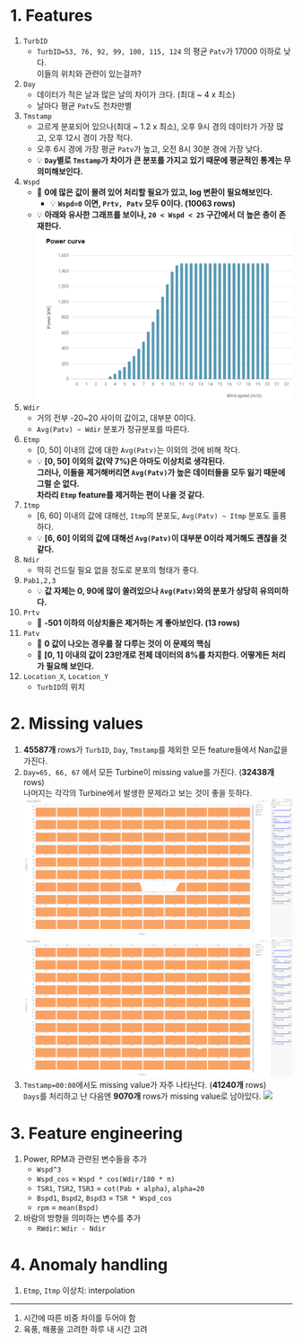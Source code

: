 # 1. Features
1. `TurbID`
   - `TurbID=53, 76, 92, 99, 100, 115, 124` 의 평균 `Patv`가 17000 이하로 낮다. \
     이들의 위치와 관련이 있는걸까?
2. `Day`
   - 데이터가 적은 날과 많은 날의 차이가 크다. (최대 ~ 4 x 최소)
   - 날마다 평균 `Patv`도 천차만별
3. `Tmstamp`
   - 고르게 분포되어 있으나(최대 ~ 1.2 x 최소), 오후 9시 경의 데이터가 가장 많고, 오후 12시 경이 가장 적다.
   - 오후 6시 경에 가장 평균 `Patv`가 높고, 오전 8시 30분 경에 가장 낮다.
   - 💡 **`Day`별로 `Tmstamp`가 차이가 큰 분포를 가지고 있기 때문에 평균적인 통계는 무의미해보인다.**
4. `Wspd`
   - 🔧 **0에 많은 값이 몰려 있어 처리할 필요가 있고, log 변환이 필요해보인다.**
     - 💡 **`Wspd=0` 이면, `Prtv, Patv` 모두 0이다. (10063 rows)**
   - 💡 **아래와 유사한 그래프를 보이나, `20 < Wspd < 25` 구간에서 더 높은 층이 존재한다.** 
     ![](assets/powercurve.png)
5. `Wdir`
   - 거의 전부 -20~20 사이의 값이고, 대부분 0이다.
   - `Avg(Patv) ~ Wdir` 분포가 정규분포를 따른다.
6. `Etmp`
   - [0, 50] 이내의 값에 대한 `Avg(Patv)`는 이외의 것에 비해 작다.
   - 💡 **[0, 50] 이외의 값(약 7%)은 아마도 이상치로 생각된다. \
   그러나, 이들을 제거해버리면 `Avg(Patv)`가 높은 데이터들을 모두 잃기 때문에 그럴 순 없다. \
   차라리 `Etmp` feature를 제거하는 편이 나을 것 같다.**
7. `Itmp`
   - [6, 60] 이내의 값에 대해선, `Itmp`의 분포도, `Avg(Patv) ~ Itmp` 분포도 훌륭하다.
   - 💡 **[6, 60] 이외의 값에 대해선 `Avg(Patv)`이 대부분 0이라 제거해도 괜찮을 것 같다.**
8. `Ndir`
   - 딱히 건드릴 필요 없을 정도로 분포의 형태가 좋다.
9. `Pab1,2,3`
   - 💡 **값 자체는 0, 90에 많이 쏠려있으나 `Avg(Patv)`와의 분포가 상당히 유의미하다.**
10. `Prtv`
    - 🔧 **-501 이하의 이상치들은 제거하는 게 좋아보인다. (13 rows)**
11. `Patv`
    - 🔧 **0 값이 나오는 경우를 잘 다루는 것이 이 문제의 핵심**
    - 🔧 **[0, 1] 이내의 값이 23만개로 전체 데이터의 8%를 차지한다. 어떻게든 처리가 필요해 보인다.**
12. `Location_X`, `Location_Y`
    - `TurbID`의 위치


# 2. Missing values
1. **45587개** rows가 `TurbID`, `Day`, `Tmstamp`를 제외한 모든 feature들에서 Nan값을 가진다.
2. `Day=65, 66, 67` 에서 모든 Turbine이 missing value를 가진다. (**32438개** rows) \
나머지는 각각의 Turbine에서 발생한 문제라고 보는 것이 좋을 듯하다. 
    ![](assets/missing_values(1).jpg)
    ![](assets/missing_values(2).jpg)
3. `Tmstamp=00:00`에서도 missing value가 자주 나타난다. (**41240개** rows) \
`Days`를 처리하고 난 다음엔 **9070개** rows가 missing value로 남아있다.
    ![](assets/Tmstamp별Patv.png)


# 3. Feature engineering
1. Power, RPM과 관련된 변수들을 추가
   - `Wspd^3`
   - `Wspd_cos` = `Wspd * cos(Wdir/180 * π)`
   - `TSR1`, `TSR2`, `TSR3` = `cot(Pab + alpha)`, `alpha=20`
   - `Bspd1`, `Bspd2`, `Bspd3` = `TSR * Wspd_cos`
   - `rpm` = `mean(Bspd)`
2. 바람의 방향을 의미하는 변수를 추가
   - `RWdir`: `Wdir - Ndir`


# 4. Anomaly handling
1. `Etmp`, `Itmp` 이상치: interpolation


---

1. 시간에 따른 비중 차이를 두어야 함
2. 육풍, 해풍을 고려한 하루 내 시간 고려
